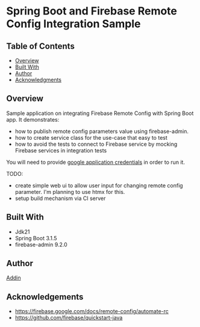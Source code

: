# Spring Boot and Firebase Remote Config Integration Sample

## Table of Contents
- [Overview](#overview)
- [Built With](#built-with)
- [Author](#author)
- [Acknowledgments](#acknowledgements)

## Overview
<!-- TODO: Add a screenshot of the live project.
    1. Link to a 'live demo.'
    2. Describe your overall experience in a couple of sentences.
    3. List a few specific technical things that you learned or improved on.
    4. Share any other tips or guidance for others attempting this or something similar.
 -->
Sample application on integrating Firebase Remote Config with Spring Boot app.
It demonstrates:
* how to publish remote config parameters value using firebase-admin.
* how to create service class for the use-case that easy to test
* how to avoid the tests to connect to Firebase service by mocking Firebase services in integration tests

You will need to provide [google application credentials](https://firebase.google.com/docs/remote-config/automate-rc#:~:text=When%20authorizing%20via,is%20strongly%20recommended.) in order to run it.

TODO:
* create simple web ui to allow user input for changing remote config parameter. I'm planning to use htmx for this.
* setup build mechanism via CI server

## Built With
- Jdk21
- Spring Boot 3.1.5
- firebase-admin 9.2.0

## Author 
[Addin](www.linkedin.com/in/addinul-kintangi)

## Acknowledgements
* https://firebase.google.com/docs/remote-config/automate-rc
* https://github.com/firebase/quickstart-java

